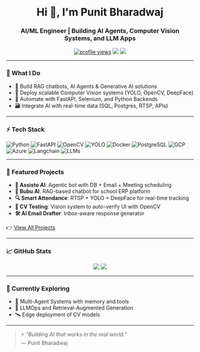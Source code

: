 <!-- Punit Bharadwaj | GitHub Profile README -->

<h1 align="center">Hi 👋, I'm Punit Bharadwaj</h1>
<h3 align="center">AI/ML Engineer | Building AI Agents, Computer Vision Systems, and LLM Apps</h3>

<p align="center">
  <a href="https://github.com/punit461"><img src="https://komarev.com/ghpvc/?username=punit461&label=Profile%20views&color=0e75b6&style=flat" alt="profile views"/></a>
  <a href="mailto:punit461bhardwaj@gmail.com"><img src="https://img.shields.io/badge/Email-Me-red?style=flat&logo=gmail"></a>
  <a href="https://www.linkedin.com/in/punit461bhardwaj"><img src="https://img.shields.io/badge/LinkedIn-Connect-blue?style=flat&logo=linkedin"></a>
</p>

---

### 🧠 What I Do
- 🤖 Build RAG chatbots, AI Agents & Generative AI solutions
- 🧪 Deploy scalable Computer Vision systems (YOLO, OpenCV, DeepFace)
- 🔄 Automate with FastAPI, Selenium, and Python Backends
- 🗃 Integrate AI with real-time data (SQL, Postgres, RTSP, APIs)

---

### ⚡ Tech Stack
![Python](https://img.shields.io/badge/-Python-333?logo=python&logoColor=ffdd54)
![FastAPI](https://img.shields.io/badge/-FastAPI-333?logo=fastapi)
![OpenCV](https://img.shields.io/badge/-OpenCV-333?logo=opencv)
![YOLO](https://img.shields.io/badge/-YOLO-333?logo=yolo)
![Docker](https://img.shields.io/badge/-Docker-333?logo=docker)
![PostgreSQL](https://img.shields.io/badge/-PostgreSQL-333?logo=postgresql)
![GCP](https://img.shields.io/badge/-GCP-333?logo=googlecloud)
![Azure](https://img.shields.io/badge/-Azure-333?logo=microsoftazure)
![Langchain](https://img.shields.io/badge/-Langchain-333?logo=chainlink)
![LLMs](https://img.shields.io/badge/-LLMs-333?logo=openai)

---

### 📌 Featured Projects
- **🧠 Assisto AI**: Agentic bot with DB + Email + Meeting scheduling
- **🤖 Bubu AI**: RAG-based chatbot for school ERP platform
- **🔍 Smart Attendance**: RTSP + YOLO + DeepFace for real-time tracking
- **🧪 CV Testing**: Vision system to auto-verify UI with OpenCV
- **🛠 AI Email Drafter**: Inbox-aware response generator

👉 [View All Projects](https://github.com/punit461?tab=repositories)

---

### 📈 GitHub Stats
<p align="center">
  <img src="https://github-readme-streak-stats.herokuapp.com?user=punit461&theme=tokyonight&hide_border=true" />
<!--   <br/> -->
  <img src="https://github-readme-stats.vercel.app/api/top-langs/?username=punit461&layout=compact&theme=tokyonight&hide_border=true" />
</p>

---

### 🚀 Currently Exploring
- 🧩 Multi-Agent Systems with memory and tools
- 🧠 LLMOps and Retrieval-Augmented Generation
- 🛰 Edge deployment of CV models

---

> ⚡ *"Building AI that works in the real world."*  
> — Punit Bharadwaj

